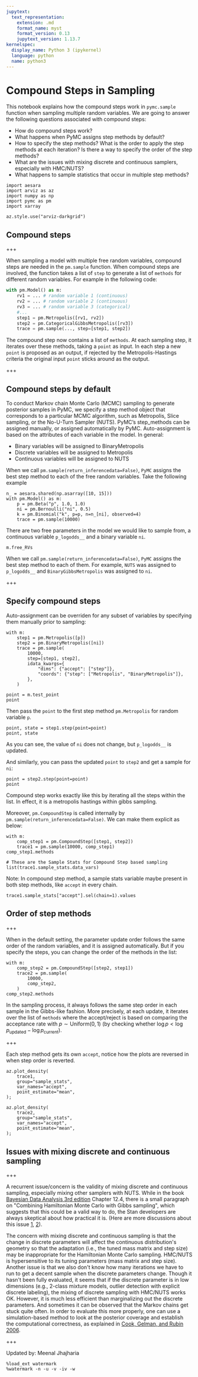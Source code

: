 ```yaml
---
jupytext:
  text_representation:
    extension: .md
    format_name: myst
    format_version: 0.13
    jupytext_version: 1.13.7
kernelspec:
  display_name: Python 3 (ipykernel)
  language: python
  name: python3
---
```


# Compound Steps in Sampling
This notebook explains how the compound steps work in `pymc.sample` function when sampling multiple random variables. We are going to answer the following questions associated with compound steps:

- How do compound steps work?
- What happens when PyMC assigns step methods by default?
- How to specify the step methods? What is the order to apply the step methods at each iteration? Is there a way to specify the order of the step methods? 
- What are the issues with mixing discrete and continuous samplers, especially with HMC/NUTS?
- What happens to sample statistics that occur in multiple step methods?

```{code-cell} ipython3
import aesara
import arviz as az
import numpy as np
import pymc as pm
import xarray
```

```{code-cell} ipython3
az.style.use("arviz-darkgrid")
```

## Compound steps

+++

When sampling a model with multiple free random variables, compound steps are needed in the `pm.sample` function. When compound steps are involved, the function takes a list of `step` to generate a list of `methods` for different random variables. For example in the following code:
```python
with pm.Model() as m:
    rv1 = ... # random variable 1 (continuous)
    rv2 = ... # random variable 2 (continuous)
    rv3 = ... # random variable 3 (categorical)
    #...
    step1 = pm.Metropolis([rv1, rv2])
    step2 = pm.CategoricalGibbsMetropolis([rv3])
    trace = pm.sample(..., step=[step1, step2])
```
The compound step now contains a list of `methods`. At each sampling step, it iterates over these methods, taking a `point` as input. In each step a new `point` is proposed as an output, if rejected by the Metropolis-Hastings criteria the original input `point` sticks around as the output.

+++

## Compound steps by default
To conduct Markov chain Monte Carlo (MCMC) sampling to generate posterior samples in PyMC, we specify a step method object that corresponds to a particular MCMC algorithm, such as Metropolis, Slice sampling, or the No-U-Turn Sampler (NUTS). PyMC’s step_methods can be assigned manually, or assigned automatically by PyMC. Auto-assignment is based on the attributes of each variable in the model. In general:

- Binary variables will be assigned to BinaryMetropolis
- Discrete variables will be assigned to Metropolis
- Continuous variables will be assigned to NUTS

When we call `pm.sample(return_inferencedata=False)`, `PyMC` assigns the best step method to each of the free random variables. Take the following example

```{code-cell} ipython3
n_ = aesara.shared(np.asarray([10, 15]))
with pm.Model() as m:
    p = pm.Beta("p", 1.0, 1.0)
    ni = pm.Bernoulli("ni", 0.5)
    k = pm.Binomial("k", p=p, n=n_[ni], observed=4)
    trace = pm.sample(10000)
```

There are two free parameters in the model we would like to sample from, a continuous variable `p_logodds__` and a binary variable `ni`.

```{code-cell} ipython3
m.free_RVs
```

When we call `pm.sample(return_inferencedata=False)`, `PyMC` assigns the best step method to each of them. For example, `NUTS` was assigned to `p_logodds__` and `BinaryGibbsMetropolis` was assigned to `ni`.

+++

## Specify compound steps
Auto-assignment can be overriden for any subset of variables by specifying them manually prior to sampling:

```{code-cell} ipython3
with m:
    step1 = pm.Metropolis([p])
    step2 = pm.BinaryMetropolis([ni])
    trace = pm.sample(
        10000,
        step=[step1, step2],
        idata_kwargs={
            "dims": {"accept": ["step"]},
            "coords": {"step": ["Metropolis", "BinaryMetropolis"]},
        },
    )
```

```{code-cell} ipython3
point = m.test_point
point
```

Then pass the `point` to the first step method `pm.Metropolis` for random variable `p`.

```{code-cell} ipython3
point, state = step1.step(point=point)
point, state
```

As you can see, the value of  `ni` does not change, but `p_logodds__` is updated.

And similarly, you can pass the updated `point` to `step2` and get a sample for `ni`:

```{code-cell} ipython3
point = step2.step(point=point)
point
```

Compound step works exactly like this by iterating all the steps within the list. In effect, it is a metropolis hastings within gibbs sampling. 

Moreover, `pm.CompoundStep` is called internally by `pm.sample(return_inferencedata=False)`. We can make them explicit as below:

```{code-cell} ipython3
with m:
    comp_step1 = pm.CompoundStep([step1, step2])
    trace1 = pm.sample(10000, comp_step1)
comp_step1.methods
```

```{code-cell} ipython3
# These are the Sample Stats for Compound Step based sampling
list(trace1.sample_stats.data_vars)
```

Note: In compound step method, a sample stats variable maybe present in both step methods, like `accept` in every chain.

```{code-cell} ipython3
trace1.sample_stats["accept"].sel(chain=1).values
```

## Order of step methods

+++

When in the default setting, the parameter update order follows the same order of the random variables, and it is assigned automatically. But if you specify the steps, you can change the order of the methods in the list:

```{code-cell} ipython3
with m:
    comp_step2 = pm.CompoundStep([step2, step1])
    trace2 = pm.sample(
        10000,
        comp_step2,
    )
comp_step2.methods
```

In the sampling process, it always follows the same step order in each sample in the Gibbs-like fashion. More precisely, at each update, it iterates over the list of `methods` where the accept/reject is based on comparing the acceptance rate with $p \sim \text{Uniform}(0, 1)$ (by checking whether $\log p < \log p_{\text {updated}} - \log p_{\text {current}}$).

+++

Each step method gets its own `accept`, notice how the plots are reversed in when step order is reverted.

```{code-cell} ipython3
az.plot_density(
    trace1,
    group="sample_stats",
    var_names="accept",
    point_estimate="mean",
);
```

```{code-cell} ipython3
az.plot_density(
    trace2,
    group="sample_stats",
    var_names="accept",
    point_estimate="mean",
);
```

## Issues with mixing discrete and continuous sampling

+++

A recurrent issue/concern is the validity of mixing discrete and continuous sampling, especially mixing other samplers with NUTS. While in the book [Bayesian Data Analysis 3rd edition](http://www.stat.columbia.edu/~gelman/book/) Chapter 12.4, there is a small paragraph on "Combining Hamiltonian Monte Carlo with Gibbs sampling", which suggests that this could be a valid way to do, the Stan developers are always skeptical about how practical it is. (Here are more discussions about this issue [1](http://discourse.mc-stan.org/t/mcmc-sampling-does-not-work-when-execute/1918/47), [2](http://discourse.mc-stan.org/t/constraining-latent-factor-model-baysian-probabalisic-matrix-factorization-to-remove-multimodality/2152/21)). 

The concern with mixing discrete and continuous sampling is that the change in discrete parameters will affect the continuous distribution's geometry so that the adaptation (i.e., the tuned mass matrix and step size) may be inappropriate for the Hamiltonian Monte Carlo sampling. HMC/NUTS is hypersensitive to its tuning parameters (mass matrix and step size). Another issue is that we also don't know how many iterations we have to run to get a decent sample when the discrete parameters change. Though it hasn't been fully evaluated, it seems that if the discrete parameter is in low dimensions (e.g., 2-class mixture models, outlier detection with explicit discrete labeling), the mixing of discrete sampling with HMC/NUTS works OK. However, it is much less efficient than marginalizing out the discrete parameters. And sometimes it can be observed that the Markov chains get stuck quite often. In order to evaluate this more properly, one can use a simulation-based method to look at the posterior coverage and establish the computational correctness, as explained in [Cook, Gelman, and Rubin 2006](https://amstat.tandfonline.com/doi/abs/10.1198/106186006x136976).

+++

Updated by: Meenal Jhajharia

```{code-cell} ipython3
%load_ext watermark
%watermark -n -u -v -iv -w
```
